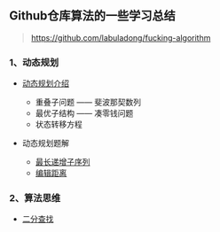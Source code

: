 ## Github仓库算法的一些学习总结
> https://github.com/labuladong/fucking-algorithm

### 1、动态规划

- [动态规划介绍](./动态规划学习.md)
  - 重叠子问题 —— 斐波那契数列
  - 最优子结构 —— 凑零钱问题
  - 状态转移方程

- 动态规划题解
  - [最长递增子序列](.\动态规划题解\最长递增子序列.md)
  - [编辑距离](.\动态规划题解\编辑距离.md)

### 2、算法思维
- [二分查找](./二分查找学习.md)